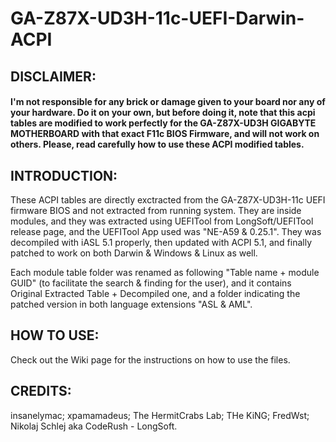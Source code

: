 # GA-Z87X-UD3H-11c-UEFI-Darwin-ACPI




## DISCLAIMER: 

#### I'm not responsible for any brick or damage given to your board nor any of your hardware. Do it on your own, but before doing it, note that this acpi tables are modified to work perfectly for the GA-Z87X-UD3H GIGABYTE MOTHERBOARD with that exact F11c BIOS Firmware, and will not work on others. Please, read carefully how to use these ACPI modified tables. 




## INTRODUCTION:

These ACPI tables are directly exctracted from the GA-Z87X-UD3H-11c UEFI firmware BIOS and not extracted from running system. They are inside modules, and they was extracted using UEFITool from LongSoft/UEFITool release page, and the UEFITool App used was "NE-A59 & 0.25.1". They was decompiled with iASL 5.1 properly, then updated with ACPI 5.1, and finally patched to work on both Darwin &amp; Windows &amp; Linux as well.

Each module table folder was renamed as following "Table name + module GUID" (to facilitate the search & finding for the user), and it contains Original Extracted Table + Decompiled one, and a folder indicating the patched version in both language extensions "ASL & AML".




## HOW TO USE:

Check out the Wiki page for the instructions on how to use the files.




## CREDITS:

insanelymac;
xpamamadeus;
The HermitCrabs Lab;
THe KiNG;
FredWst;
Nikolaj Schlej aka CodeRush - LongSoft.
